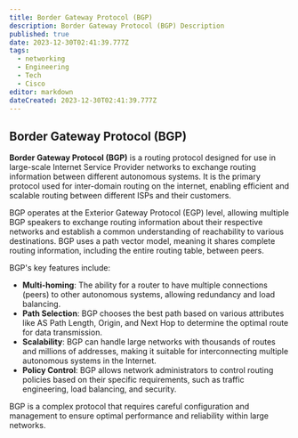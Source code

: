 ```yaml
---
title: Border Gateway Protocol (BGP)
description: Border Gateway Protocol (BGP) Description
published: true
date: 2023-12-30T02:41:39.777Z
tags:
  - networking
  - Engineering
  - Tech
  - Cisco
editor: markdown
dateCreated: 2023-12-30T02:41:39.777Z
---
```

## Border Gateway Protocol (BGP)

**Border Gateway Protocol (BGP)** is a routing protocol designed for use in large-scale Internet Service Provider networks to exchange routing information between different autonomous systems. It is the primary protocol used for inter-domain routing on the internet, enabling efficient and scalable routing between different ISPs and their customers.

BGP operates at the Exterior Gateway Protocol (EGP) level, allowing multiple BGP speakers to exchange routing information about their respective networks and establish a common understanding of reachability to various destinations. BGP uses a path vector model, meaning it shares complete routing information, including the entire routing table, between peers.

BGP's key features include:

- **Multi-homing**: The ability for a router to have multiple connections (peers) to other autonomous systems, allowing redundancy and load balancing.
- **Path Selection**: BGP chooses the best path based on various attributes like AS Path Length, Origin, and Next Hop to determine the optimal route for data transmission.
- **Scalability**: BGP can handle large networks with thousands of routes and millions of addresses, making it suitable for interconnecting multiple autonomous systems in the Internet.
- **Policy Control**: BGP allows network administrators to control routing policies based on their specific requirements, such as traffic engineering, load balancing, and security.

BGP is a complex protocol that requires careful configuration and management to ensure optimal performance and reliability within large networks.